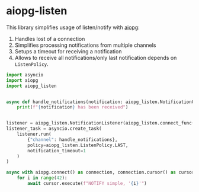 # aiopg-listen

This library simplifies usage of listen/notify with [aiopg](https://github.com/aio-libs/aiopg):
1. Handles lost of a connection
1. Simplifies processing notifications from multiple channels
1. Setups a timeout for receiving a notification
1. Allows to receive all notifications/only last notification depends on `ListenPolicy`.

```python
import asyncio
import aiopg
import aiopg_listen


async def handle_notifications(notification: aiopg_listen.NotificationOrTimeout) -> None:
    print(f"{notification} has been received")


listener = aiopg_listen.NotificationListener(aiopg_listen.connect_func())
listener_task = asyncio.create_task(
    listener.run(
        {"channel": handle_notifications},
        policy=aiopg_listen.ListenPolicy.LAST,
        notification_timeout=1
    )
)

async with aiopg.connect() as connection, connection.cursor() as cursor:
    for i in range(42):
        await cursor.execute(f"NOTIFY simple, '{i}'")
```
